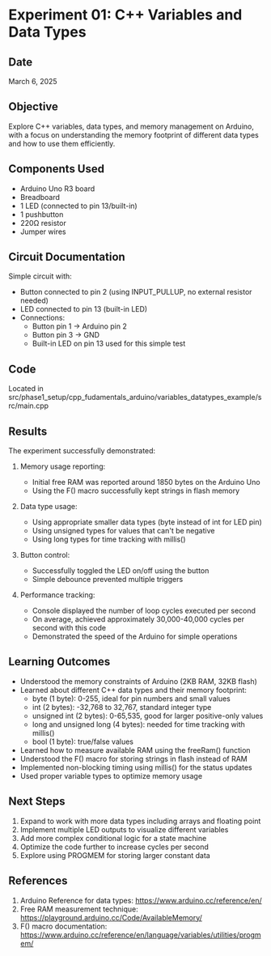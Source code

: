 # Experiment 01: C++ Variables and Data Types

## Date
March 6, 2025

## Objective
Explore C++ variables, data types, and memory management on Arduino, with a focus on understanding the memory footprint of different data types and how to use them efficiently.

## Components Used
- Arduino Uno R3 board
- Breadboard
- 1 LED (connected to pin 13/built-in)
- 1 pushbutton
- 220Ω resistor
- Jumper wires

## Circuit Documentation
Simple circuit with:
- Button connected to pin 2 (using INPUT_PULLUP, no external resistor needed)
- LED connected to pin 13 (built-in LED)
- Connections:
  - Button pin 1 -> Arduino pin 2
  - Button pin 3 -> GND
  - Built-in LED on pin 13 used for this simple test

## Code
Located in src/phase1_setup/cpp_fudamentals_arduino/variables_datatypes_example/src/main.cpp

## Results
The experiment successfully demonstrated:

1. Memory usage reporting:
   - Initial free RAM was reported around 1850 bytes on the Arduino Uno
   - Using the F() macro successfully kept strings in flash memory
   
2. Data type usage:
   - Using appropriate smaller data types (byte instead of int for LED pin)
   - Using unsigned types for values that can't be negative
   - Using long types for time tracking with millis()
   
3. Button control:
   - Successfully toggled the LED on/off using the button
   - Simple debounce prevented multiple triggers
   
4. Performance tracking:
   - Console displayed the number of loop cycles executed per second
   - On average, achieved approximately 30,000-40,000 cycles per second with this code
   - Demonstrated the speed of the Arduino for simple operations

## Learning Outcomes
- Understood the memory constraints of Arduino (2KB RAM, 32KB flash)
- Learned about different C++ data types and their memory footprint:
  - byte (1 byte): 0-255, ideal for pin numbers and small values
  - int (2 bytes): -32,768 to 32,767, standard integer type
  - unsigned int (2 bytes): 0-65,535, good for larger positive-only values
  - long and unsigned long (4 bytes): needed for time tracking with millis()
  - bool (1 byte): true/false values
- Learned how to measure available RAM using the freeRam() function
- Understood the F() macro for storing strings in flash instead of RAM
- Implemented non-blocking timing using millis() for the status updates
- Used proper variable types to optimize memory usage

## Next Steps
1. Expand to work with more data types including arrays and floating point
2. Implement multiple LED outputs to visualize different variables
3. Add more complex conditional logic for a state machine
4. Optimize the code further to increase cycles per second
5. Explore using PROGMEM for storing larger constant data

## References
1. Arduino Reference for data types: https://www.arduino.cc/reference/en/
2. Free RAM measurement technique: https://playground.arduino.cc/Code/AvailableMemory/
3. F() macro documentation: https://www.arduino.cc/reference/en/language/variables/utilities/progmem/
